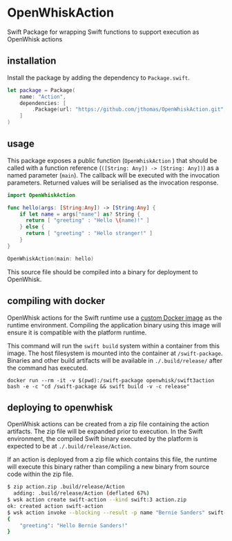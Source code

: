 # OpenWhiskAction
Swift Package for wrapping Swift functions to support execution as OpenWhisk actions

## installation

Install the package by adding the dependency to `Package.swift`.

```swift
let package = Package(
    name: "Action",
    dependencies: [
        .Package(url: "https://github.com/jthomas/OpenWhiskAction.git", majorVersion: 0)
    ]
)
```

## usage

This package exposes a public function (`OpenWhiskAction` ) that should be called with a function reference (`([String: Any]) -> [String: Any])`) as a named parameter (`main`). The callback will be executed with the invocation parameters. Returned values will be serialised as the invocation response.

```swift
import OpenWhiskAction

func hello(args: [String:Any]) -> [String:Any] {
    if let name = args["name"] as? String {
      return [ "greeting" : "Hello \(name)!" ]
    } else {
      return [ "greeting" : "Hello stranger!" ]
    }
}

OpenWhiskAction(main: hello)
```

This source file should be compiled into a binary for deployment to OpenWhisk.

## compiling with docker

OpenWhisk actions for the Swift runtime use a [custom Docker image]() as the runtime environment. Compiling the application binary using this image will ensure it is compatible with the platform runtime. 

This command will run the `swift build` system within a container from this image. The host filesystem is mounted into the container at `/swift-package`. Binaries and other build artifacts will be available in `./.build/release/` after the command has executed.

```
docker run --rm -it -v $(pwd):/swift-package openwhisk/swift3action bash -e -c "cd /swift-package && swift build -v -c release"
```

## deploying to openwhisk

OpenWhisk actions can be created from a zip file containing the action artifacts. The zip file will be expanded prior to execution. In the Swift environment, the compiled Swift binary executed by the platform is expected to be at `./.build/release/Action`. 

If an action is deployed from a zip file which contains this file, the runtime will execute this binary rather than compiling a new binary from source code within the zip file.

```sh
$ zip action.zip .build/release/Action
  adding: .build/release/Action (deflated 67%)
$ wsk action create swift-action --kind swift:3 action.zip
ok: created action swift-action
$ wsk action invoke --blocking --result -p name "Bernie Sanders" swift-action
{
    "greeting": "Hello Bernie Sanders!"
}
```
